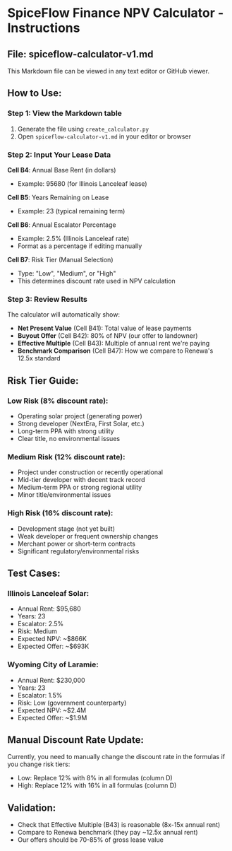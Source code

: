 # SpiceFlow Finance NPV Calculator - Instructions

## File: spiceflow-calculator-v1.md

This Markdown file can be viewed in any text editor or GitHub viewer.

## How to Use:

### Step 1: View the Markdown table
1. Generate the file using `create_calculator.py`
2. Open `spiceflow-calculator-v1.md` in your editor or browser

### Step 2: Input Your Lease Data
**Cell B4**: Annual Base Rent (in dollars)
- Example: 95680 (for Illinois Lanceleaf lease)

**Cell B5**: Years Remaining on Lease
- Example: 23 (typical remaining term)

**Cell B6**: Annual Escalator Percentage
- Example: 2.5% (Illinois Lanceleaf rate)
- Format as a percentage if editing manually

**Cell B7**: Risk Tier (Manual Selection)
- Type: "Low", "Medium", or "High"
- This determines discount rate used in NPV calculation

### Step 3: Review Results
The calculator will automatically show:
- **Net Present Value** (Cell B41): Total value of lease payments
- **Buyout Offer** (Cell B42): 80% of NPV (our offer to landowner)
- **Effective Multiple** (Cell B43): Multiple of annual rent we're paying
- **Benchmark Comparison** (Cell B47): How we compare to Renewa's 12.5x standard

## Risk Tier Guide:

### Low Risk (8% discount rate):
- Operating solar project (generating power)
- Strong developer (NextEra, First Solar, etc.)
- Long-term PPA with strong utility
- Clear title, no environmental issues

### Medium Risk (12% discount rate):
- Project under construction or recently operational
- Mid-tier developer with decent track record
- Medium-term PPA or strong regional utility
- Minor title/environmental issues

### High Risk (16% discount rate):
- Development stage (not yet built)
- Weak developer or frequent ownership changes  
- Merchant power or short-term contracts
- Significant regulatory/environmental risks

## Test Cases:

### Illinois Lanceleaf Solar:
- Annual Rent: $95,680
- Years: 23
- Escalator: 2.5%
- Risk: Medium
- Expected NPV: ~$866K
- Expected Offer: ~$693K

### Wyoming City of Laramie:
- Annual Rent: $230,000
- Years: 23
- Escalator: 1.5%
- Risk: Low (government counterparty)
- Expected NPV: ~$2.4M
- Expected Offer: ~$1.9M

## Manual Discount Rate Update:
Currently, you need to manually change the discount rate in the formulas if you change risk tiers:
- Low: Replace 12% with 8% in all formulas (column D)
- High: Replace 12% with 16% in all formulas (column D)

## Validation:
- Check that Effective Multiple (B43) is reasonable (8x-15x annual rent)
- Compare to Renewa benchmark (they pay ~12.5x annual rent)
- Our offers should be 70-85% of gross lease value